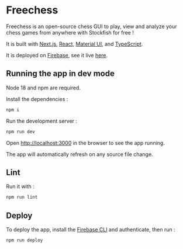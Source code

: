 # Freechess

Freechess is an open-source chess GUI to play, view and analyze your chess games from anywhere with Stockfish for free !

It is built with [Next.js](https://nextjs.org/docs), [React](https://react.dev/learn/describing-the-ui), [Material UI](https://mui.com/material-ui/getting-started/overview/), and [TypeScript](https://www.typescriptlang.org/docs/handbook/typescript-from-scratch.html).

It is deployed on [Firebase](https://firebase.google.com/docs/hosting), see it live [here](https://freechess.web.app).

## Running the app in dev mode

Node 18 and npm are required.

Install the dependencies :

```bash
npm i
```

Run the development server :

```bash
npm run dev
```

Open [http://localhost:3000](http://localhost:3000) in the browser to see the app running.

The app will automatically refresh on any source file change.

## Lint

Run it with :

```bash
npm run lint
```

## Deploy

To deploy the app, install the [Firebase CLI](https://firebase.google.com/docs/cli) and authenticate, then run :

```bash
npm run deploy
```
